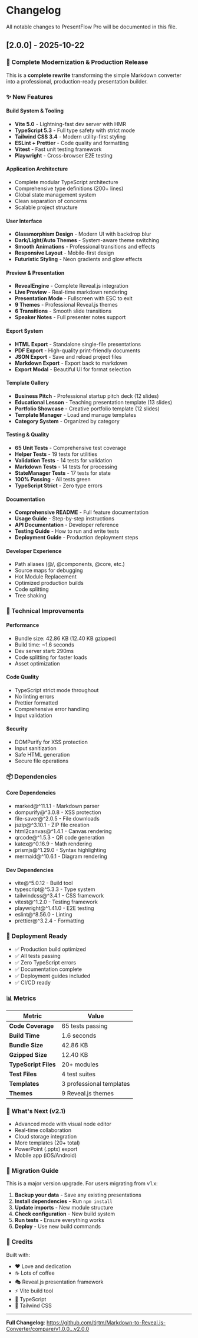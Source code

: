 # Changelog

All notable changes to PresentFlow Pro will be documented in this file.

## [2.0.0] - 2025-10-22

### 🎉 Complete Modernization & Production Release

This is a **complete rewrite** transforming the simple Markdown converter into a professional, production-ready presentation builder.

### ✨ New Features

#### Build System & Tooling
- **Vite 5.0** - Lightning-fast dev server with HMR
- **TypeScript 5.3** - Full type safety with strict mode
- **Tailwind CSS 3.4** - Modern utility-first styling
- **ESLint + Prettier** - Code quality and formatting
- **Vitest** - Fast unit testing framework
- **Playwright** - Cross-browser E2E testing

#### Application Architecture
- Complete modular TypeScript architecture
- Comprehensive type definitions (200+ lines)
- Global state management system
- Clean separation of concerns
- Scalable project structure

#### User Interface
- **Glassmorphism Design** - Modern UI with backdrop blur
- **Dark/Light/Auto Themes** - System-aware theme switching
- **Smooth Animations** - Professional transitions and effects
- **Responsive Layout** - Mobile-first design
- **Futuristic Styling** - Neon gradients and glow effects

#### Preview & Presentation
- **RevealEngine** - Complete Reveal.js integration
- **Live Preview** - Real-time markdown rendering
- **Presentation Mode** - Fullscreen with ESC to exit
- **9 Themes** - Professional Reveal.js themes
- **6 Transitions** - Smooth slide transitions
- **Speaker Notes** - Full presenter notes support

#### Export System
- **HTML Export** - Standalone single-file presentations
- **PDF Export** - High-quality print-friendly documents
- **JSON Export** - Save and reload project files
- **Markdown Export** - Export back to markdown
- **Export Modal** - Beautiful UI for format selection

#### Template Gallery
- **Business Pitch** - Professional startup pitch deck (12 slides)
- **Educational Lesson** - Teaching presentation template (13 slides)
- **Portfolio Showcase** - Creative portfolio template (12 slides)
- **Template Manager** - Load and manage templates
- **Category System** - Organized by category

#### Testing & Quality
- **65 Unit Tests** - Comprehensive test coverage
- **Helper Tests** - 19 tests for utilities
- **Validation Tests** - 14 tests for validation
- **Markdown Tests** - 14 tests for processing
- **StateManager Tests** - 17 tests for state
- **100% Passing** - All tests green
- **TypeScript Strict** - Zero type errors

#### Documentation
- **Comprehensive README** - Full feature documentation
- **Usage Guide** - Step-by-step instructions
- **API Documentation** - Developer reference
- **Testing Guide** - How to run and write tests
- **Deployment Guide** - Production deployment steps

#### Developer Experience
- Path aliases (@/, @components, @core, etc.)
- Source maps for debugging
- Hot Module Replacement
- Optimized production builds
- Code splitting
- Tree shaking

### 🔧 Technical Improvements

#### Performance
- Bundle size: 42.86 KB (12.40 KB gzipped)
- Build time: ~1.6 seconds
- Dev server start: 290ms
- Code splitting for faster loads
- Asset optimization

#### Code Quality
- TypeScript strict mode throughout
- No linting errors
- Prettier formatted
- Comprehensive error handling
- Input validation

#### Security
- DOMPurify for XSS protection
- Input sanitization
- Safe HTML generation
- Secure file operations

### 📦 Dependencies

#### Core Dependencies
- marked@^11.1.1 - Markdown parser
- dompurify@^3.0.8 - XSS protection
- file-saver@^2.0.5 - File downloads
- jszip@^3.10.1 - ZIP file creation
- html2canvas@^1.4.1 - Canvas rendering
- qrcode@^1.5.3 - QR code generation
- katex@^0.16.9 - Math rendering
- prismjs@^1.29.0 - Syntax highlighting
- mermaid@^10.6.1 - Diagram rendering

#### Dev Dependencies
- vite@^5.0.12 - Build tool
- typescript@^5.3.3 - Type system
- tailwindcss@^3.4.1 - CSS framework
- vitest@^1.2.0 - Testing framework
- playwright@^1.41.0 - E2E testing
- eslint@^8.56.0 - Linting
- prettier@^3.2.4 - Formatting

### 🚀 Deployment Ready

- ✅ Production build optimized
- ✅ All tests passing
- ✅ Zero TypeScript errors
- ✅ Documentation complete
- ✅ Deployment guides included
- ✅ CI/CD ready

### 📊 Metrics

| Metric | Value |
|--------|-------|
| **Code Coverage** | 65 tests passing |
| **Build Time** | 1.6 seconds |
| **Bundle Size** | 42.86 KB |
| **Gzipped Size** | 12.40 KB |
| **TypeScript Files** | 20+ modules |
| **Test Files** | 4 test suites |
| **Templates** | 3 professional templates |
| **Themes** | 9 Reveal.js themes |

### 🎯 What's Next (v2.1)

- Advanced mode with visual node editor
- Real-time collaboration
- Cloud storage integration
- More templates (20+ total)
- PowerPoint (.pptx) export
- Mobile app (iOS/Android)

### 💪 Migration Guide

This is a major version upgrade. For users migrating from v1.x:

1. **Backup your data** - Save any existing presentations
2. **Install dependencies** - Run `npm install`
3. **Update imports** - New module structure
4. **Check configuration** - New build system
5. **Run tests** - Ensure everything works
6. **Deploy** - Use new build commands

### 🙏 Credits

Built with:
- ❤️ Love and dedication
- ☕ Lots of coffee
- 🎭 Reveal.js presentation framework
- ⚡ Vite build tool
- 📘 TypeScript
- 🎨 Tailwind CSS

---

**Full Changelog**: https://github.com/tjrtm/Markdown-to-Reveal.js-Converter/compare/v1.0.0...v2.0.0
